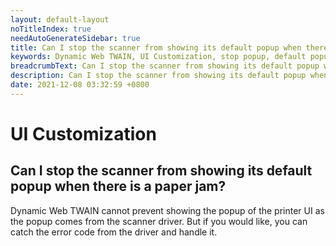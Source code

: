 ```yaml
---
layout: default-layout
noTitleIndex: true
needAutoGenerateSidebar: true
title: Can I stop the scanner from showing its default popup when there is a paper jam?
keywords: Dynamic Web TWAIN, UI Customization, stop popup, default popup
breadcrumbText: Can I stop the scanner from showing its default popup when there is a paper jam?
description: Can I stop the scanner from showing its default popup when there is a paper jam?
date: 2021-12-08 03:32:59 +0800
---
```


# UI Customization

## Can I stop the scanner from showing its default popup when there is a paper jam?

Dynamic Web TWAIN cannot prevent showing the popup of the printer UI as the popup comes from the scanner driver. But if you would like, you can catch the error code from the driver and handle it.
